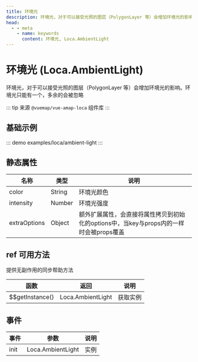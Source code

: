 ```yaml
---
title: 环境光
description: 环境光，对于可以接受光照的图层（PolygonLayer 等）会增加环境光的影响。环境光只能有一个，多余的会被忽略
head:
  - - meta
    - name: keywords
      content: 环境光, Loca.AmbientLight
---
```


# 环境光 (Loca.AmbientLight)
环境光，对于可以接受光照的图层（PolygonLayer 等）会增加环境光的影响。环境光只能有一个，多余的会被忽略

::: tip
来源 ```@vuemap/vue-amap-loca``` 组件库
:::

## 基础示例

::: demo
examples/loca/ambient-light
:::


## 静态属性

名称 | 类型 | 说明
---|---|---|
color | String | 环境光颜色
intensity | Number | 环境光强度
extraOptions | Object | 额外扩展属性，会直接将属性拷贝到初始化的options中，当key与props内的一样时会被props覆盖

## ref 可用方法
提供无副作用的同步帮助方法

函数 | 返回 | 说明
---|---|---|
$$getInstance() | Loca.AmbientLight | 获取实例

## 事件

事件 | 参数 | 说明
---|---|---|
init | Loca.AmbientLight | 实例
